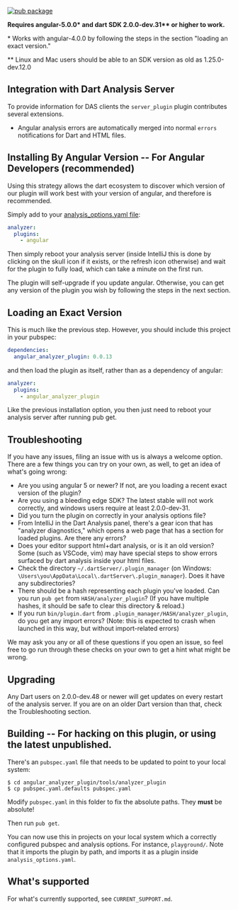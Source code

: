 [![pub package](https://img.shields.io/pub/v/angular_analyzer_plugin.svg)](https://pub.dev/packages/angular_analyzer_plugin)

**Requires angular-5.0.0\* and dart SDK 2.0.0-dev.31\*\* or higher to work.**

\* Works with angular-4.0.0 by following the steps in the section "loading an exact version."

\*\* Linux and Mac users should be able to an SDK version as old as 1.25.0-dev.12.0

## Integration with Dart Analysis Server

  To provide information for DAS clients the `server_plugin` plugin contributes several extensions.

* Angular analysis errors are automatically merged into normal `errors` notifications for Dart and HTML files.

## Installing By Angular Version -- For Angular Developers (recommended)

Using this strategy allows the dart ecosystem to discover which version of our plugin will work best with your version of angular, and therefore is recommended.

Simply add to your [analysis_options.yaml file](https://www.dartlang.org/guides/language/analysis-options#the-analysis-options-file):

```yaml
analyzer:
  plugins:
    - angular
```

Then simply reboot your analysis server (inside IntelliJ this is done by clicking on the skull icon if it exists, or the refresh icon otherwise) and wait for the plugin to fully load, which can take a minute on the first run.

The plugin will self-upgrade if you update angular. Otherwise, you can get any version of the plugin you wish by following the steps in the next section.

## Loading an Exact Version

This is much like the previous step. However, you should include this project in your pubspec:

```yaml
dependencies:
  angular_analyzer_plugin: 0.0.13
```

and then load the plugin as itself, rather than as a dependency of angular:

```yaml
analyzer:
  plugins:
    - angular_analyzer_plugin
```

Like the previous installation option, you then just need to reboot your analysis server after running pub get.

## Troubleshooting

If you have any issues, filing an issue with us is always a welcome option. There are a few things you can try on your own, as well, to get an idea of what's going wrong:

* Are you using angular 5 or newer? If not, are you loading a recent exact version of the plugin?
* Are you using a bleeding edge SDK? The latest stable will not work correctly, and windows users require at least 2.0.0-dev-31.
* Did you turn the plugin on correctly in your analysis options file?
* From IntelliJ in the Dart Analysis panel, there's a gear icon that has "analyzer diagnostics," which opens a web page that has a section for loaded plugins. Are there any errors?
* Does your editor support html+dart analysis, or is it an old version? Some (such as VSCode, vim) may have special steps to show errors surfaced by dart analysis inside your html files.
* Check the directory `~/.dartServer/.plugin_manager` (on Windows: `\Users\you\AppData\Local\.dartServer\.plugin_manager`). Does it have any subdirectories?
* There should be a hash representing each plugin you've loaded. Can you run `pub get` from `HASH/analyzer_plugin`? (If you have multiple hashes, it should be safe to clear this directory & reload.)
* If you run `bin/plugin.dart` from `.plugin_manager/HASH/analyzer_plugin`, do you get any import errors? (Note: this is expected to crash when launched in this way, but without import-related errors)

We may ask you any or all of these questions if you open an issue, so feel free to go run through these checks on your own to get a hint what might be wrong.

## Upgrading

Any Dart users on 2.0.0-dev.48 or newer will get updates on every restart of the analysis server. If you are on an older Dart version than that, check the Troubleshooting section.

## Building -- For hacking on this plugin, or using the latest unpublished.

There's an `pubspec.yaml` file that needs to be updated to point to your local system:

```console
$ cd angular_analyzer_plugin/tools/analyzer_plugin
$ cp pubspec.yaml.defaults pubspec.yaml
```

Modify `pubspec.yaml` in this folder to fix the absolute paths. They **must** be absolute!

Then run `pub get`.

You can now use this in projects on your local system which a correctly configured pubspec and analysis options. For instance, `playground/`. Note that it imports the plugin by path, and imports it as a plugin inside `analysis_options.yaml`.

## What's supported

For what's currently supported, see `CURRENT_SUPPORT.md`.
